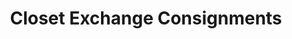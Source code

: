 ---
title: "Closet Exchange Consignments"
url: /johns-creek/closet-exchange-consignments/
shop: Gebrauchtwaren
---